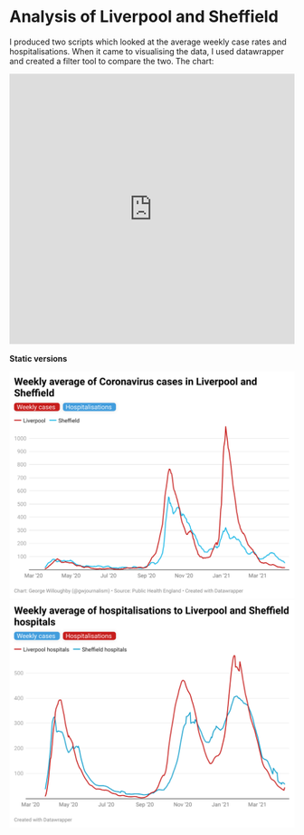 # Analysis of Liverpool and Sheffield

I produced two scripts which looked at the average weekly case rates and hospitalisations. When it came to visualising the data, I used datawrapper and created a filter tool to compare the two. The chart:

<iframe title="Weekly average of Coronavirus cases in Liverpool and Sheffield" aria-label="Interactive line chart" id="datawrapper-chart-km2vo" src="https://datawrapper.dwcdn.net/km2vo/9/" scrolling="no" frameborder="0" style="width: 0; min-width: 100% !important; border: none;" height="477"></iframe><script type="text/javascript">!function(){"use strict";window.addEventListener("message",(function(e){if(void 0!==e.data["datawrapper-height"]){var t=document.querySelectorAll("iframe");for(var a in e.data["datawrapper-height"])for(var r=0;r<t.length;r++){if(t[r].contentWindow===e.source)t[r].style.height=e.data["datawrapper-height"][a]+"px"}}}))}();
</script>

**Static versions**

<img src="/scripts/Liverpool and Sheffield/liv-shef-cases.png" alt="Liverpool and Sheffield case rates">
  
<br>
  
<img src="/scripts/Liverpool and Sheffield/liv-shef-hosp.png" alt="Hospitalisations in Liverpool and Sheffield hospitals">


  
